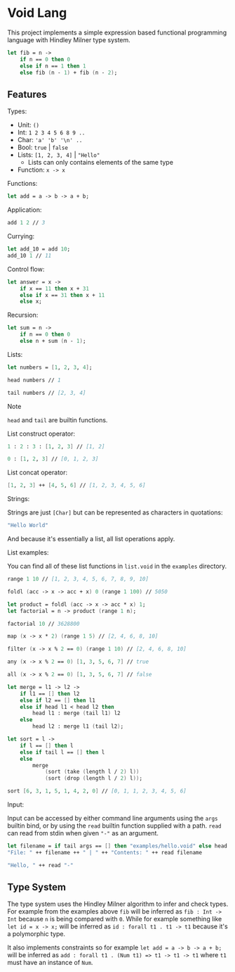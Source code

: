 # Void Lang

This project implements a simple expression based functional programming language with Hindley Milner type system.

```fsharp
let fib = n ->
	if n == 0 then 0
	else if n == 1 then 1
	else fib (n - 1) + fib (n - 2);
```

## Features

Types:

- Unit: `()`
- Int: `1 2 3 4 5 6 8 9 ..`
- Char: `'a' 'b' '\n' ..`
- Bool: `true` | `false`
- Lists: `[1, 2, 3, 4]` | `"Hello"`
  - Lists can only contains elements of the same type
- Function: `x -> x`

Functions:

```fsharp
let add = a -> b -> a + b;
```

Application:

```fsharp
add 1 2 // 3
```

Currying:

```fsharp
let add_10 = add 10;
add_10 1 // 11
```

Control flow:

```fsharp
let answer = x ->
	if x == 11 then x + 31
	else if x == 31 then x + 11
	else x;
```

Recursion:

```fsharp
let sum = n ->
	if n == 0 then 0
	else n + sum (n - 1);
```

Lists:

```fsharp
let numbers = [1, 2, 3, 4];
```

```fsharp
head numbers // 1
```

```fsharp
tail numbers // [2, 3, 4]
```

> [!NOTE]
> `head` and `tail` are builtin functions.

List construct operator:

```fsharp
1 : 2 : 3 : [1, 2, 3] // [1, 2]
```

```fsharp
0 : [1, 2, 3] // [0, 1, 2, 3]
```

List concat operator:

```fsharp
[1, 2, 3] ++ [4, 5, 6] // [1, 2, 3, 4, 5, 6]
```

Strings:

Strings are just `[Char]` but can be represented as characters in quotations:

```fsharp
"Hello World"
```

And because it's essentially a list, all list operations apply.

List examples:

You can find all of these list functions in `list.void` in the `examples` directory.

```fsharp
range 1 10 // [1, 2, 3, 4, 5, 6, 7, 8, 9, 10]
```

```fsharp
foldl (acc -> x -> acc + x) 0 (range 1 100) // 5050
```

```fsharp
let product = foldl (acc -> x -> acc * x) 1;
let factorial = n -> product (range 1 n);

factorial 10 // 3628800
```

```fsharp
map (x -> x * 2) (range 1 5) // [2, 4, 6, 8, 10]
```

```fsharp
filter (x -> x % 2 == 0) (range 1 10) // [2, 4, 6, 8, 10]
```

```fsharp
any (x -> x % 2 == 0) [1, 3, 5, 6, 7] // true
```

```fsharp
all (x -> x % 2 == 0) [1, 3, 5, 6, 7] // false
```

```fsharp
let merge = l1 -> l2 ->
	if l1 == [] then l2
	else if l2 == [] then l1
	else if head l1 < head l2 then
		head l1 : merge (tail l1) l2
	else
		head l2 : merge l1 (tail l2);

let sort = l ->
	if l == [] then l
	else if tail l == [] then l
	else
		merge
			(sort (take (length l / 2) l))
			(sort (drop (length l / 2) l));
```

```fsharp
sort [6, 3, 1, 5, 1, 4, 2, 0] // [0, 1, 1, 2, 3, 4, 5, 6]
```

Input:

Input can be accessed by either command line arguments using the `args` builtin bind, or by using the `read` builtin function supplied with a path. `read` can read from stdin when given `"-"` as an argument.

```fsharp
let filename = if tail args == [] then "examples/hello.void" else head (tail args);
"File: " ++ filename ++ " | " ++ "Contents: " ++ read filename
```

```fsharp
"Hello, " ++ read "-"
```

## Type System

The type system uses the Hindley Milner algorithm to infer and check types. For example from the examples above `fib` will be inferred as `fib : Int -> Int` because `n` is being compared with `0`. While for example something like `let id = x -> x;` will be inferred as `id : forall t1 . t1 -> t1` because it's a polymorphic type.

It also implements constraints so for example `let add = a -> b -> a + b;` will be inferred as `add : forall t1 . (Num t1) => t1 -> t1 -> t1` where `t1` must have an instance of `Num`.

